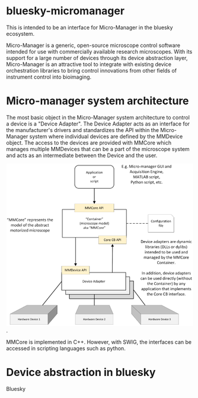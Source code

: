 # bluesky-micromanager
This is intended to be an interface for Micro-Manager in the bluesky ecosystem. 

Micro-Manager is a generic, open-source microscope control software intended for use with commercially available research microscopes. With its support for a large number of devices through its device abstraction layer, Micro-Manager is an attractive tool to integrate with existing device orchestration libraries to bring control innovations from other fields of instrument control into bioimaging.

# Micro-manager system architecture
The most basic object in the Micro-Manager system architecture to control a device is a "Device Adapter". The Device Adapter acts as an interface for the manufacturer's drivers and standardizes the API within the Micro-Manager system where individual devices are defined by the MMDevice object. The access to the devices are provided with MMCore which manages multiple MMDevices that can be a part of the microscope system and acts as an intermediate between the Device and the user.

![Micro-Manager system architecture](/images/mm_system_design.png "System design").

MMCore is implemented in C++. However, with SWIG, the interfaces can be accessed in scripting languages such as python.

# Device abstraction in bluesky
Bluesky 

